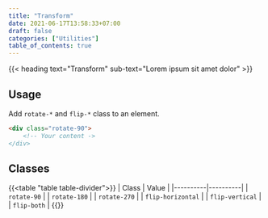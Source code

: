 ```yaml
---
title: "Transform"
date: 2021-06-17T13:58:33+07:00
draft: false
categories: ["Utilities"]
table_of_contents: true
---
```


{{< heading text="Transform" sub-text="Lorem ipsum sit amet dolor" >}}

## Usage

Add `rotate-*` and `flip-*` class to an element.

``` html
<div class="rotate-90">
    <!-- Your content ->
</div>
```

## Classes

{{<table "table table-divider">}}
| Class | Value |
|----------|----------|
| `rotate-90` |
| `rotate-180` |
| `rotate-270` |
| `flip-horizontal` |
| `flip-vertical` |
| `flip-both` |
{{</table>}}

